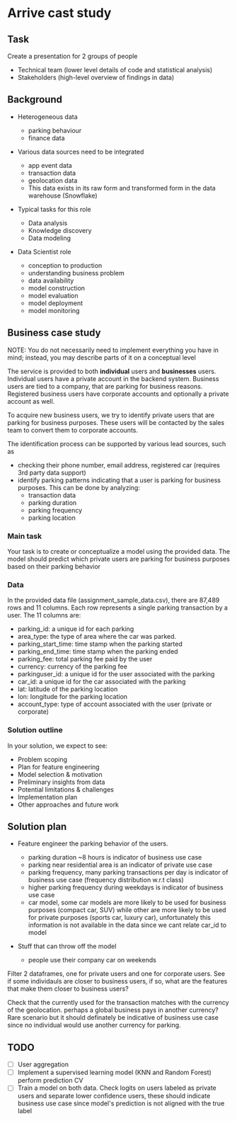 # Arrive cast study


## Task

Create a presentation for 2 groups of people
- Technical team (lower level details of code and statistical analysis)
- Stakeholders (high-level overview of findings in data)

## Background

- Heterogeneous data
    * parking behaviour
    * finance data

- Various data sources need to be integrated
    * app event data
    * transaction data
    * geolocation data
    * This data exists in its raw form and transformed form in the data warehouse (Snowflake)
    
- Typical tasks for this role
    * Data analysis
    * Knowledge discovery
    * Data modeling
    
- Data Scientist role
    * conception to production
    * understanding business problem
    * data availability
    * model construction
    * model evaluation
    * model deployment
    * model monitoring


## Business case study

NOTE: You do not necessarily need to implement everything you have in mind; instead, you may describe parts of it on a conceptual level


The service is provided to both **individual** users and **businesses** users. Individual users have a private account in the backend system. Business users are tied to a company, that are parking for business reasons. Registered business users have corporate accounts and optionally a private account as well. 


To acquire new business users, we try to identify private users that are parking for business purposes. These users will be contacted by the sales team to convert them to corporate accounts.

The identification process can be supported by various lead sources, such as 
- checking their phone number, email address, registered car (requires 3rd party data support)
- identify parking patterns indicating that a user is parking for business purposes. This can be done by analyzing:
    * transaction data
    * parking duration
    * parking frequency
    * parking location

### Main task

Your task is to create or conceptualize a model using the provided data. The model should predict which private users are parking for business purposes based on their parking behavior

### Data

In the provided data file (assignment_sample_data.csv), there are 87,489 rows and 11 columns.
Each row represents a single parking transaction by a user. The 11 columns are:
- parking_id: a unique id for each parking
- area_type: the type of area where the car was parked.
- parking_start_time: time stamp when the parking started
- parking_end_time: time stamp when the parking ended
- parking_fee: total parking fee paid by the user
- currency: currency of the parking fee
- parkinguser_id: a unique id for the user associated with the parking
- car_id: a unique id for the car associated with the parking
- lat: latitude of the parking location
- lon: longitude for the parking location
- account_type: type of account associated with the user (private or corporate)

### Solution outline

In your solution, we expect to see:
- Problem scoping
- Plan for feature engineering
- Model selection & motivation
- Preliminary insights from data
- Potential limitations & challenges
- Implementation plan
- Other approaches and future work


## Solution plan

- Feature engineer the parking behavior of the users.
    * parking duration ~8 hours is indicator of business use case
    * parking near residential area is an indicator of private use case
    * parking frequency, many parking transactions per day is indicator of business use case (frequency distribution w.r.t class)
    * higher parking frequency during weekdays is indicator of business use case
    * car model, some car models are more likely to be used for business purposes (compact car, SUV) while other are more likely to be used for private purposes (sports car, luxury car), unfortunately this information is not available in the data since we cant relate car_id to model
    

- Stuff that can throw off the model
    * people use their company car on weekends
    

Filter 2 dataframes, one for private users and one for corporate users. See if some individauls are closer to business users, if so, what are the features that make them closer to business users?

Check that the currently used for the transaction matches with the currency of the geolocation. perhaps a global business pays in another currency? Rare scenario but it should definately be indicative of business use case since no individual would use another currency for parking.


## TODO

- [ ] User aggregation
- [ ] Implement a supervised learning model (KNN and Random Forest) perform prediction CV
- [ ] Train a model on both data. Check logits on users labeled as  private users and separate lower confidence users, these should indicate business use case since model's prediction is not aligned with the true label